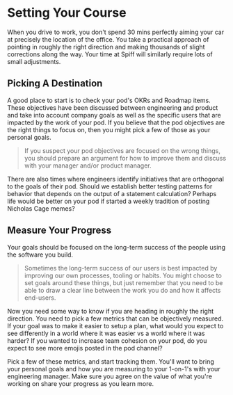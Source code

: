 # Setting Your Course

When you drive to work, you don't spend 30 mins perfectly aiming your car at precisely the location of the office.
You take a practical approach of pointing in roughly the right direction and making thousands of slight corrections along the way.
Your time at Spiff will similarly require lots of small adjustments.

## Picking A Destination

A good place to start is to check your pod's OKRs and Roadmap items.
These objectives have been discussed between engineering and product and take into account company goals as well as the specific users that are impacted by the work of your pod.
If you believe that the pod objectives are the right things to focus on, then you might pick a few of those as your personal goals.

> If you suspect your pod objectives are focused on the wrong things, you should prepare an argument for how to improve them and discuss with your manager and/or product manager.

There are also times where engineers identify initiatives that are orthogonal to the goals of their pod.
Should we establish better testing patterns for behavior that depends on the output of a statement calculation?
Perhaps life would be better on your pod if started a weekly tradition of posting Nicholas Cage memes?

## Measure Your Progress

Your goals should be focused on the long-term success of the people using the software you build.

> Sometimes the long-term success of our users is best impacted by improving our own processes, tooling or habits.
> You might choose to set goals around these things, but just remember that you need to be able to draw a clear line between the work you do and how it affects end-users.

Now you need some way to know if you are heading in roughly the right direction.
You need to pick a few metrics that can be objectively measured.
If your goal was to make it easier to setup a plan, what would you expect to see differently in a world where it was easier vs a world where it was harder?
If you wanted to increase team cohesion on your pod, do you expect to see more emojis posted in the pod channel?

Pick a few of these metrics, and start tracking them.
You'll want to bring your personal goals and how you are measuring to your 1-on-1's with your engineering manager.
Make sure you agree on the value of what you're working on share your progress as you learn more.
